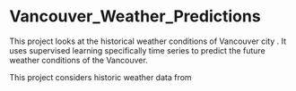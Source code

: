 # Vancouver_Weather_Predictions

This project looks at the historical weather conditions of Vancouver city . It uses supervised learning specifically time series to predict the future weather conditions of the Vancouver.

This project considers historic weather data from 
